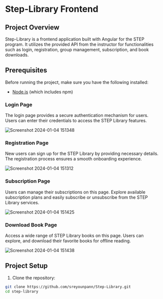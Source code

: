 # Step-Library Frontend

## Project Overview

Step-Library is a frontend application built with Angular for the STEP program. It utilizes the provided API from the instructor for functionalities such as login, registration, group management, subscription, and book downloads.

## Prerequisites

Before running the project, make sure you have the following installed:

- [Node.js](https://nodejs.org/) (which includes npm)

### Login Page

The login page provides a secure authentication mechanism for users. Users can enter their credentials to access the STEP Library features.

![Screenshot 2024-01-04 151348](https://github.com/sreyounpann/Step-Library/assets/83297826/170915cb-a955-41c8-8059-44129d613d11)


### Registration Page

New users can sign up for the STEP Library by providing necessary details. The registration process ensures a smooth onboarding experience.

![Screenshot 2024-01-04 151312](https://github.com/sreyounpann/Step-Library/assets/83297826/6189440e-b3b8-4214-8036-5056de11df40)


### Subscription Page

Users can manage their subscriptions on this page. Explore available subscription plans and easily subscribe or unsubscribe from the STEP Library services.

![Screenshot 2024-01-04 151425](https://github.com/sreyounpann/Step-Library/assets/83297826/56a384a0-f68d-4a53-ac28-e853dad662b5)


### Download Book Page

Access a wide range of STEP Library books on this page. Users can explore, and download their favorite books for offline reading.

![Screenshot 2024-01-04 151438](https://github.com/sreyounpann/Step-Library/assets/83297826/fa8a276c-b0c5-42cd-81dd-94e8caeb83c6)




## Project Setup

1. Clone the repository:

```bash
git clone https://github.com/sreyounpann/Step-Library.git
cd step-library




